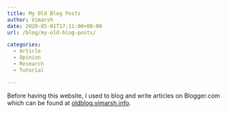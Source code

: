 ```yaml
---
title: My Old Blog Posts
author: Vimarsh
date: 2020-05-01T17:11:00+00:00
url: /blog/my-old-blog-posts/

categories:
  - Article
  - Opinion
  - Research
  - Tutorial

---
```

Before having this website, I used to blog and write articles on Blogger.com which can be found at [oldblog.vimarsh.info](oldblog.vimarsh.info).
